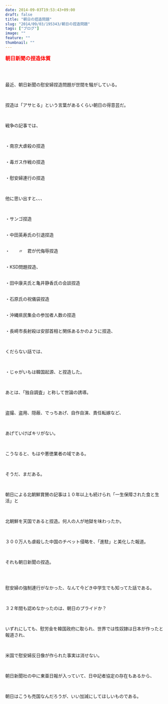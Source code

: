 ```yaml
---
date: 2014-09-03T19:53:43+09:00
draft: false
title: "朝日の捏造問題"
slug: "2014/09/03/195343/朝日の捏造問題"
tags: ["ブログ"]
image: ""
feature: ""
thumbnail: ""
---
```

<p><font color="#ff0000" size="3"><strong>朝日新聞の捏造体質</strong></font></p><br/><br/><p>最近、朝日新聞の慰安婦捏造問題が世間を騒がしている。</p><br/><p>捏造は「アサヒる」という言葉があるくらい朝日の得意芸だ。</p><br/><p>戦争の記事では、</p><br/><p>・南京大虐殺の捏造</p><p><br/>・毒ガス作戦の捏造</p><p><br/>・慰安婦連行の捏造</p><br/><p>他に思い出すと、、、</p><br/><p>・サンゴ捏造</p><p><br/>・中田英寿氏の引退捏造</p><p><br/>・　　〃　君が代侮辱捏造</p><p><br/>・KSD問題捏造、</p><p><br/>・田中康夫氏と亀井静香氏の会談捏造</p><p><br/>・石原氏の祝儀袋捏造</p><p><br/>・沖縄県民集会の参加者人数の捏造</p><p><br/>・長崎市長射殺は安部首相と関係あるかのように捏造、</p><br/><p>くだらない話では、</p><br/><p>・じゃがいもは韓国起源、と捏造した。</p><br/><p>あとは、「独自調査」と称して世論の誘導。</p><br/><p>盗撮、盗用、隠蔽、でっちあげ、自作自演、責任転嫁など、</p><br/><p>あげていけばキリがない。</p><br/><p>こうなると、もはや悪徳業者の域である。</p><br/><p>そうだ、まだある。</p><br/><p>朝日による北朝鮮賞賛の記事は１０年以上も続けられ「一生保障された食と生活」と</p><br/><p>北朝鮮を天国であると捏造。何人の人が地獄を味わったか。</p><br/><p>３００万人も虐殺した中国のチベット侵略を、「進駐」と美化した報道。</p><br/><p>それも朝日新聞の捏造。</p><br/><br/><p>慰安婦の強制連行がなかった、なんて今どき中学生でも知ってた話である。</p><br/><p>３２年間も認めなかったのは、朝日のプライドか？</p><br/><p>いずれにしても、慰労金を韓国政府に取られ、世界では性奴隷は日本が作ったと報道され、</p><br/><p>米国で慰安婦反日像が作られた事実は消せない。</p><br/><p>朝日新聞社の中に東亜日報が入っていて、日中記者協定の存在もあるから、</p><br/><p>朝日はこうも売国なんだろうが、いい加減にしてほしいものである。</p><br/>

